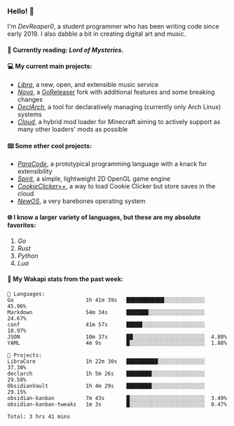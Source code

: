 ### Hello! 👋

I'm _DevReaper0_, a student programmer who has been writing code since early 2019. I also dabble a bit in creating digital art and music.

#### 📖 Currently reading: *Lord of Mysteries*.

#### 💻 My current main projects:

-   _[Libra](https://github.com/LibraMusic)_, a new, open, and extensible music service
-   _[Nova](https://github.com/LibraMusic/Nova)_, a [GoReleaser](https://github.com/goreleaser/goreleaser) fork with additional features and some breaking changes
-   _[DeclArch](https://github.com/DevReaper0/declarch)_, a tool for declaratively managing (currently only Arch Linux) systems
-   _[Cloud](https://github.com/CloudLoaderMC/CloudLoader)_, a hybrid mod loader for Minecraft aiming to actively support as many other loaders' mods as possible

#### ⌨️ Some other cool projects:

-   _[ParaCode](https://github.com/ParaCodeLang/ParaCode)_, a prototypical programming language with a knack for extensibility
-   _[Spirit](https://gitlab.com/DevReaper0/SpiritEngine)_, a simple, lightweight 2D OpenGL game engine
-   _[CookieClicker++](https://github.com/DevReaper0/CookieClickerPlusPlus)_, a way to load Cookie Clicker but store saves in the cloud
-   _[NewOS](https://github.com/DevReaper0/NewOS)_, a very barebones operating system

#### 🌐 I know a larger variety of languages, but these are my absolute favorites:

1. _Go_
2. _Rust_
3. _Python_
4. _Lua_

#### 📡 My Wakapi stats from the past week:

```text
💾 Languages:
Go                       1h 41m 39s   ████████████░░░░░░░░░░░░░  45.96%
Markdown                 54m 34s      ███████░░░░░░░░░░░░░░░░░░  24.67%
conf                     41m 57s      █████░░░░░░░░░░░░░░░░░░░░  18.97%
JSON                     10m 37s      ██░░░░░░░░░░░░░░░░░░░░░░░  4.80%
YAML                     4m 9s        █░░░░░░░░░░░░░░░░░░░░░░░░  1.88%

💼 Projects:
LibraCore                1h 22m 30s   ██████████░░░░░░░░░░░░░░░  37.30%
declarch                 1h 5m 26s    ████████░░░░░░░░░░░░░░░░░  29.58%
ObsidianVault            1h 4m 29s    ████████░░░░░░░░░░░░░░░░░  29.15%
obsidian-kanban          7m 43s       █░░░░░░░░░░░░░░░░░░░░░░░░  3.49%
obsidian-kanban-tweaks   1m 3s        █░░░░░░░░░░░░░░░░░░░░░░░░  0.47%

Total: 3 hrs 41 mins
```
